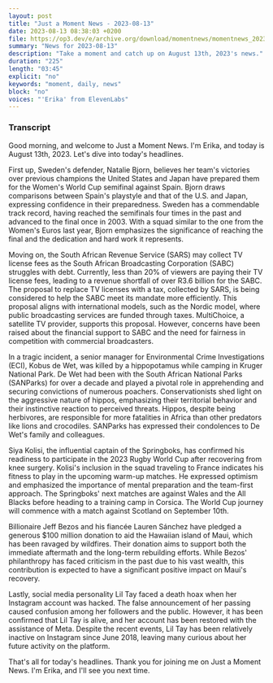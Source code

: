 ```yaml
---
layout: post
title: "Just a Moment News - 2023-08-13"
date: 2023-08-13 08:38:03 +0200
file: https://op3.dev/e/archive.org/download/momentnews/momentnews_2023-08-13.mp3
summary: "News for 2023-08-13"
description: "Take a moment and catch up on August 13th, 2023's news."
duration: "225"
length: "03:45"
explicit: "no"
keywords: "moment, daily, news"
block: "no"
voices: "'Erika' from ElevenLabs"
---
```


### Transcript

Good morning, and welcome to Just a Moment News. I'm Erika, and today is August 13th, 2023. Let's dive into today's headlines.

First up, Sweden's defender, Natalie Bjorn, believes her team's victories over previous champions the United States and Japan have prepared them for the Women's World Cup semifinal against Spain. Bjorn draws comparisons between Spain's playstyle and that of the U.S. and Japan, expressing confidence in their preparedness. Sweden has a commendable track record, having reached the semifinals four times in the past and advanced to the final once in 2003. With a squad similar to the one from the Women's Euros last year, Bjorn emphasizes the significance of reaching the final and the dedication and hard work it represents.

Moving on, the South African Revenue Service (SARS) may collect TV license fees as the South African Broadcasting Corporation (SABC) struggles with debt. Currently, less than 20% of viewers are paying their TV license fees, leading to a revenue shortfall of over R3.6 billion for the SABC. The proposal to replace TV licenses with a tax, collected by SARS, is being considered to help the SABC meet its mandate more efficiently. This proposal aligns with international models, such as the Nordic model, where public broadcasting services are funded through taxes. MultiChoice, a satellite TV provider, supports this proposal. However, concerns have been raised about the financial support to SABC and the need for fairness in competition with commercial broadcasters.

In a tragic incident, a senior manager for Environmental Crime Investigations (ECI), Kobus de Wet, was killed by a hippopotamus while camping in Kruger National Park. De Wet had been with the South African National Parks (SANParks) for over a decade and played a pivotal role in apprehending and securing convictions of numerous poachers. Conservationists shed light on the aggressive nature of hippos, emphasizing their territorial behavior and their instinctive reaction to perceived threats. Hippos, despite being herbivores, are responsible for more fatalities in Africa than other predators like lions and crocodiles. SANParks has expressed their condolences to De Wet's family and colleagues.

Siya Kolisi, the influential captain of the Springboks, has confirmed his readiness to participate in the 2023 Rugby World Cup after recovering from knee surgery. Kolisi's inclusion in the squad traveling to France indicates his fitness to play in the upcoming warm-up matches. He expressed optimism and emphasized the importance of mental preparation and the team-first approach. The Springboks' next matches are against Wales and the All Blacks before heading to a training camp in Corsica. The World Cup journey will commence with a match against Scotland on September 10th.

Billionaire Jeff Bezos and his fiancée Lauren Sánchez have pledged a generous $100 million donation to aid the Hawaiian island of Maui, which has been ravaged by wildfires. Their donation aims to support both the immediate aftermath and the long-term rebuilding efforts. While Bezos' philanthropy has faced criticism in the past due to his vast wealth, this contribution is expected to have a significant positive impact on Maui's recovery.

Lastly, social media personality Lil Tay faced a death hoax when her Instagram account was hacked. The false announcement of her passing caused confusion among her followers and the public. However, it has been confirmed that Lil Tay is alive, and her account has been restored with the assistance of Meta. Despite the recent events, Lil Tay has been relatively inactive on Instagram since June 2018, leaving many curious about her future activity on the platform.

That's all for today's headlines. Thank you for joining me on Just a Moment News. I'm Erika, and I'll see you next time.
